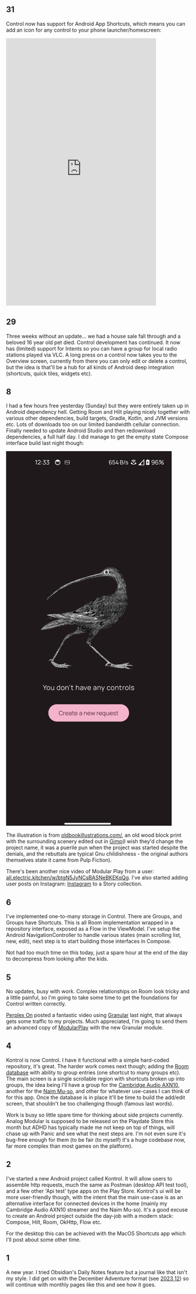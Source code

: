 ## 31

Control now has support for Android App Shortcuts, which means you can add an icon for any control to your phone launcher/homescreen: 

<iframe width="411" height="731" src="https://www.youtube.com/embed/KjcxTEW8sps" title="Control: app shortcut integration" frameborder="0" allow="accelerometer; autoplay; clipboard-write; encrypted-media; gyroscope; picture-in-picture; web-share" allowfullscreen></iframe>

## 29

Three weeks without an update... we had a house sale fall through and a beloved 16 year old pet died. Control development has continued. It now has (limited) support for Intents so you can have a group for local radio stations played via VLC. A long press on a control now takes you to the Overview screen, currently from there you can only edit or delete a control, but the idea is that'll be a hub for all kinds of Android deep integration (shortcuts, quick tiles, widgets etc).

## 8 

I had a few hours free yesterday (Sunday) but they were entirely taken up in Android dependency hell. Getting Room and Hilt playing nicely together with various other dependencies, build targets, Gradle, Kotlin, and JVM versions etc. Lots of downloads too on our limited bandwidth cellular connection. Finally needed to update Android Studio and then redownload dependencies, a full half day. I did manage to get the empty state Compose interface build last night though:

![Screenshot 2024-01-08 at 12.34.00](images/Screenshot%202024-01-08%20at%2012.34.00.png)

The illustration is from [oldbookillustrations.com/](https://www.oldbookillustrations.com/), an old wood block print with the surrounding scenery edited out in [Gimp](https://www.gimp.org/)(I wish they'd change the project name, it was a puerile pun when the project was started despite the denials, and the rebuttals are typical Gnu childishness - the original authors themselves state it came from Pulp Fiction). 

There's been another nice video of Modular Play from a user: [all.electric.kitchen/w/btgN5JyNCsBASNeBKEKqQg](https://all.electric.kitchen/w/btgN5JyNCsBASNeBKEKqQg). I've also started adding user posts on Instagram: [Instagram](https://www.instagram.com/s/aGlnaGxpZ2h0OjE3OTIyNjYzNDQ5NzUwODIy?story_media_id=3157768810576248506_8572576195&igsh=OHQ0NHcxZHhtaWhz) to a Story collection.
## 6

I've implemented one-to-many storage in Control. There are Groups, and Groups have Shortcuts. This is all Room implementation wrapped in a repository interface, exposed as a Flow in the ViewModel.  I've setup the Android NavigationController to handle various states (main scrolling list, new, edit), next step is to start building those interfaces in Compose.

Not had too much time on this today, just a spare hour at the end of the day to decompress from looking after the kids.

## 5

No updates, busy with work. Complex relationships on Room look tricky and a little painful, so I'm going to take some time to get the foundations for Control written correctly. 

[Perplex On](https://www.instagram.com/perplex_on/) posted a fantastic video using [Granular](../computers/playdate/Granular.md) last night, that always gets some traffic to my projects. Much appreciated, I'm going to send them an advanced copy of [ModularPlay](../computers/playdate/ModularPlay.md) with the new Granular module.

## 4

Kontrol is now Control. I have it functional with a simple hard-coded repository, it's great. The harder work comes next though; adding the [Room database](https://developer.android.com/training/data-storage/room) with ability to group entries (one shortcut to many groups etc). The main screen is a single scrollable region with shortcuts broken up into groups, the idea being I'll have a group for the [Cambridge Audio AXN10](https://www.cambridgeaudio.com/gbr/en/products/hi-fi/ax/axn10), another for the [Naim Mu-so](https://www.naimaudio.com/mu-so), and other for whatever use-cases I can think of for this app. Once the database is in place it'll be time to build the add/edit screen, that shouldn't be too challenging though (famous last words). 

Work is busy so little spare time for thinking about side projects currently. Analog Modular is supposed to be released on the Playdate Store this month but ADHD has typically made me not keep on top of things, will chase up with Panic and see what the next steps are. I'm not even sure it's bug-free enough for them (to be fair (to myself) it's a huge codebase now, far more complex than most games on the platform). 

## 2

I've started a new Android project called Kontrol. It will allow users to assemble http requests, much the same as Postman (desktop API test tool), and a few other 'Api test' type apps on the Play Store. Kontrol's ui will be more user-friendly though, with the intent that the main use-case is as an alternative interface for connected devices in the home (mainly my Cambridge Audio AXN10 streamer and the Naim Mu-so). It's a good excuse to create an Android project outside the day-job with a modern stack: Compose, Hilt, Room, OkHttp, Flow etc.

For the desktop this can be achieved with the MacOS Shortcuts app which I'll post about some other time.

## 1

A new year. I tried Obsidian's Daily Notes feature but a journal like that isn't my style. I did get on with the December Adventure format (see [2023 12](2023%2012.md)) so will continue with monthly pages like this and see how it goes.